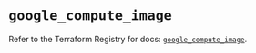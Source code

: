 # `google_compute_image`

Refer to the Terraform Registry for docs: [`google_compute_image`](https://registry.terraform.io/providers/hashicorp/google-beta/5.29.0/docs/resources/google_compute_image).
